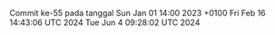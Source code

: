 Commit ke-55 pada tanggal Sun Jan 01 14:00 2023 +0100
Fri Feb 16 14:43:06 UTC 2024
Tue Jun  4 09:28:02 UTC 2024
